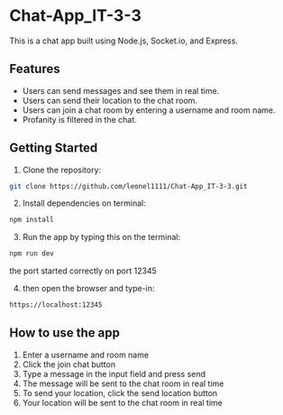 # Chat-App_IT-3-3

This is a chat app built using Node.js, Socket.io, and Express.

## Features

* Users can send messages and see them in real time.
* Users can send their location to the chat room.
* Users can join a chat room by entering a username and room name.
* Profanity is filtered in the chat.

## Getting Started

1. Clone the repository:
```bash 
git clone https://github.com/leonel1111/Chat-App_IT-3-3.git
```
2. Install dependencies on terminal:
```bash 
npm install 
```
3. Run the app by typing this on the terminal:
```bash 
npm run dev
```
the port started correctly on port 12345

4. then open the browser and type-in:
```bash 
https://localhost:12345
```

## How to use the app

1. Enter a username and room name
2. Click the join chat button
3. Type a message in the input field and press send
4. The message will be sent to the chat room in real time
5. To send your location, click the send location button
6. Your location will be sent to the chat room in real time
